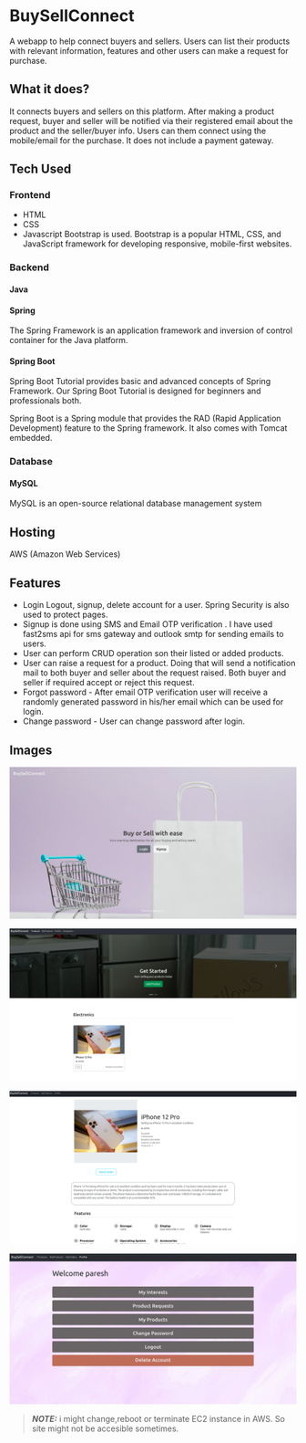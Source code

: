 # BuySellConnect

A webapp to help connect buyers and sellers. Users can list their products with relevant information, features and other users can make a request for purchase.

## What it does?

It connects buyers and sellers on this platform. After making a product request, buyer and seller will be notified via their registered email about the product and the seller/buyer info. Users can them connect using the mobile/email for the purchase. It does not include a payment gateway.

## Tech Used

### Frontend

* HTML
* CSS
* Javascript
Bootstrap is used. Bootstrap is a popular HTML, CSS, and JavaScript framework for developing responsive, mobile-first websites.

### Backend

#### Java

#### Spring 
The Spring Framework is an application framework and inversion of control container for the Java platform.

#### Spring Boot
Spring Boot Tutorial provides basic and advanced concepts of Spring Framework. Our Spring Boot Tutorial is designed for beginners and professionals both.

Spring Boot is a Spring module that provides the RAD (Rapid Application Development) feature to the Spring framework. It also comes with Tomcat embedded.

### Database

#### MySQL

MySQL is an open-source relational database management system

## Hosting

AWS (Amazon Web Services)

## Features

* Login Logout, signup, delete account for a user. Spring Security is also used to protect pages.
* Signup is done using SMS and Email OTP verification . I have used fast2sms api for sms gateway and outlook smtp for sending emails to users.
* User can perform CRUD operation son their listed or added products.
* User can raise a request for a product. Doing that will send a notification mail to both buyer and seller about the request raised. Both buyer and seller if required accept or reject this request.
* Forgot password - After email OTP verification user will receive a randomly generated password in his/her email which can be used for login.
* Change password - User can change password after login.

## Images

![Home](home.png)

![PRODUCTS](products.png)

![VIEWPRODUCT](viewproduct.png)

![PROFILE](profile.png)

> **_NOTE:_**  i might change,reboot or terminate EC2 instance in AWS. So site might not be accesible sometimes.
